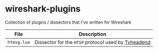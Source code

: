 # wireshark-plugins

Collection of plugins / dissectors that I've written for Wireshark

| File        | Description                                           |
| ----------- | ----------------------------------------------------- |
| `htmsg.lua` | Dissector for the `HTSP` protocol used by [Tvheadend] |

[Tvheadend]: https://tvheadend.org
